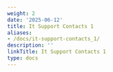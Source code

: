 ```yaml
---
weight: 2
date: '2025-06-12'
title: It Support Contacts 1
aliases:
- /docs/it-support-contacts_1/
description: ''
linkTitle: It Support Contacts 1
type: docs
---
```


